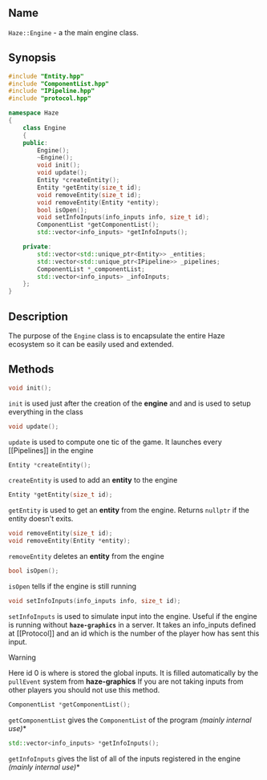 ## Name
`Haze::Engine` - a the main engine class.

## Synopsis
```cpp
#include "Entity.hpp"
#include "ComponentList.hpp"
#include "IPipeline.hpp"
#include "protocol.hpp"

namespace Haze
{
	class Engine
	{
	public:
		Engine();
		~Engine();
		void init();
		void update();
		Entity *createEntity();
		Entity *getEntity(size_t id);
		void removeEntity(size_t id);
		void removeEntity(Entity *entity);
		bool isOpen();
		void setInfoInputs(info_inputs info, size_t id);
		ComponentList *getComponentList();
		std::vector<info_inputs> *getInfoInputs();

	private:
		std::vector<std::unique_ptr<Entity>> _entities;
		std::vector<std::unique_ptr<IPipeline>> _pipelines;
		ComponentList *_componentList;
		std::vector<info_inputs> _infoInputs;
	};
}
```

## Description
The purpose of the `Engine` class is to encapsulate the entire Haze ecosystem so it can be easily used and extended. 

## Methods
```cpp
void init();
```
`init` is used just after the creation of the **engine** and and is used to setup everything in the class

```cpp
void update();
```
`update` is used to compute one tic of the game. It launches every [[Pipelines]] in the engine

```cpp
Entity *createEntity();
```
`createEntity` is used to add an **entity** to the engine

```cpp
Entity *getEntity(size_t id);
```
`getEntity` is used to get an **entity** from the engine. Returns `nullptr` if the entity doesn't exits.

```cpp
void removeEntity(size_t id);
void removeEntity(Entity *entity);
```
`removeEntity` deletes an **entity** from the engine

```cpp
bool isOpen();
```
`isOpen` tells if the engine is still running

```cpp
void setInfoInputs(info_inputs info, size_t id);
```
`setInfoInputs` is used to simulate input into the engine. Useful if the engine is running without **`haze-graphics`** in a server. It takes an info_inputs defined at [[Protocol]] and an id which is the number of the player how has sent this input.

>[!warning]
> Here id 0 is where is stored the global inputs.
> It is filled automatically by the `pullEvent` system from **haze-graphics**
> If you are not taking inputs from other players you should not use this method.

```cpp
ComponentList *getComponentList();
```
`getComponentList` gives the `ComponentList` of the program *(mainly internal use)**

```cpp
std::vector<info_inputs> *getInfoInputs();
```
`getInfoInputs` gives the list of all of the inputs registered in the engine  *(mainly internal use)**